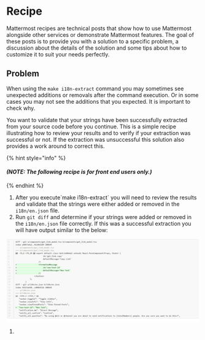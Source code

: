 # Recipe

Mattermost recipes are technical posts that show how to use Mattermost alongside other services or demonstrate Mattermost features. The goal of these posts is to provide you with a solution to a specific problem, a discussion about the details of the solution and some tips about how to customize it to suit your needs perfectly.

## Problem

When using the `make i18n-extract` command you may sometimes see unexpected additions or removals after the command execution. Or in some cases you may not see the additions that you expected. It is important to check why.

You want to validate that your strings have been successfully extracted from your source code before you continue. This is a simple recipe illustrating how to review your results and to verify if your extraction was successful or not. If the extraction was unsuccessful this solution also provides a work around to correct this.

{% hint style="info" %}
#### _\(NOTE: The following recipe is for front end users only.\)_
{% endhint %}

1.  After you execute\`make i18n-extract\` you will need to review the results and validate that the strings were either added or removed in the `i18n/en.json` file. 
2. Run  `git diff` and determine if your strings were added or removed in the `i18n/en.json` file correctly.   If this was a successful extraction you will have output similar to the below:

![](.gitbook/assets/image_1.jpg)

1. 
